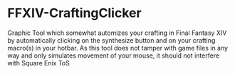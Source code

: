 # FFXIV-CraftingClicker
Graphic Tool which somewhat automizes your crafting in Final Fantasy XIV by automatically clicking on the synthesize button and on your crafting macro(s) in your hotbar.
As this tool does not tamper with game files in any way and only simulates movement of your mouse, it should not interfere with Square Enix ToS
